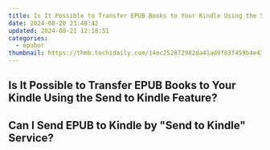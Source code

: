 ```yaml
---
title: Is It Possible to Transfer EPUB Books to Your Kindle Using the Send to Kindle Feature?
date: 2024-08-20 23:48:42
updated: 2024-08-21 12:18:51
categories:
  - epubor
thumbnail: https://thmb.techidaily.com/14ec252872982da41ad9f63f459b4e43e487f639283132cbb2c57561289fd670.jpg
---
```


## Is It Possible to Transfer EPUB Books to Your Kindle Using the Send to Kindle Feature?

## Can I Send EPUB to Kindle by "Send to Kindle" Service?



<ins class="adsbygoogle"
     style="display:block"
     data-ad-format="autorelaxed"
     data-ad-client="ca-pub-7571918770474297"
     data-ad-slot="1223367746"></ins>



<ins class="adsbygoogle"
     style="display:block"
     data-ad-client="ca-pub-7571918770474297"
     data-ad-slot="8358498916"
     data-ad-format="auto"
     data-full-width-responsive="true"></ins>

